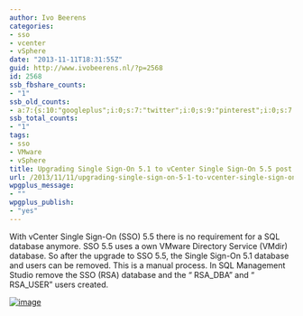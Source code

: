 ```yaml
---
author: Ivo Beerens
categories:
- sso
- vcenter
- vSphere
date: "2013-11-11T18:31:55Z"
guid: http://www.ivobeerens.nl/?p=2568
id: 2568
ssb_fbshare_counts:
- "1"
ssb_old_counts:
- a:7:{s:10:"googleplus";i:0;s:7:"twitter";i:0;s:9:"pinterest";i:0;s:7:"fbshare";i:1;s:8:"linkedin";i:0;s:6:"reddit";i:0;s:6:"tumblr";i:0;}
ssb_total_counts:
- "1"
tags:
- sso
- VMware
- vSphere
title: Upgrading Single Sign-On 5.1 to vCenter Single Sign-On 5.5 post task
url: /2013/11/11/upgrading-single-sign-on-5-1-to-vcenter-single-sign-on-5-5/
wpgplus_message:
- ""
wpgplus_publish:
- "yes"
---
```


With vCenter Single Sign-On (SSO) 5.5 there is no requirement for a SQL database anymore. SSO 5.5 uses a own VMware Directory Service (VMdir) database. So after the upgrade to SSO 5.5, the Single Sign-On 5.1 database and users can be removed. This is a manual process. In SQL Management Studio remove the SSO (RSA) database and the “ RSA\_DBA” and “ RSA\_USER” users created.

[![image](http://localhost/wp-content/uploads/2013/11/image_thumb.png "image")](http://localhost/wp-content/uploads/2013/11/image.png)
